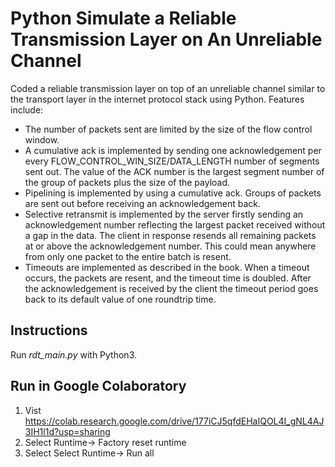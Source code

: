 # Python Simulate a Reliable Transmission Layer on An Unreliable Channel

Coded a reliable transmission layer on top of an unreliable channel similar to the transport layer in the internet protocol stack using Python. Features include: 

*  The number of packets sent are limited by the size of the flow control window. 
*  A cumulative ack is implemented by sending one acknowledgement per every FLOW_CONTROL_WIN_SIZE/DATA_LENGTH number of segments sent out. The value of the ACK number is the largest segment number of the group of packets plus the size of the payload. 
*  Pipelining is implemented by using a cumulative ack. Groups of packets are sent out before receiving an acknowledgement back. 
*  Selective retransmit is implemented by the server firstly sending an acknowledgement number reflecting the largest packet received without a gap in the data. The client in response resends all remaining packets at or above the acknowledgement number. This could mean anywhere from only one packet to the entire batch is resent. 
*  Timeouts are implemented as described in the book. When a timeout occurs, the packets are resent, and the timeout time is doubled. After the acknowledgement is received by the client the timeout period goes back to its default value of one roundtrip time. 

## Instructions

Run *rdt_main.py* with Python3.

## Run in Google Colaboratory

1. Vist https://colab.research.google.com/drive/177iCJ5qfdEHaIQOL4I_gNL4AJ3IH1l1d?usp=sharing
1. Select Runtime-> Factory reset runtime
1. Select Select Runtime-> Run all
